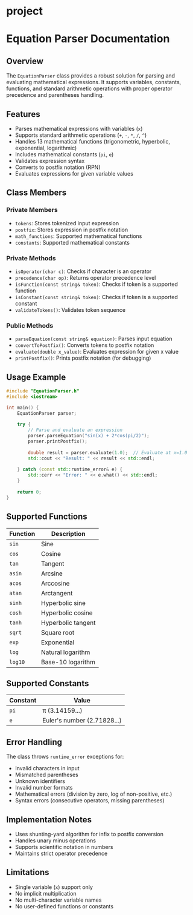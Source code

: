 # project
# Equation Parser Documentation

## Overview
The `EquationParser` class provides a robust solution for parsing and evaluating mathematical expressions. It supports variables, constants, functions, and standard arithmetic operations with proper operator precedence and parentheses handling.

## Features
- Parses mathematical expressions with variables (`x`)
- Supports standard arithmetic operations (`+`, `-`, `*`, `/`, `^`)
- Handles 13 mathematical functions (trigonometric, hyperbolic, exponential, logarithmic)
- Includes mathematical constants (`pi`, `e`)
- Validates expression syntax
- Converts to postfix notation (RPN)
- Evaluates expressions for given variable values

## Class Members

### Private Members
- `tokens`: Stores tokenized input expression
- `postfix`: Stores expression in postfix notation
- `math_functions`: Supported mathematical functions
- `constants`: Supported mathematical constants

### Private Methods
- `isOperator(char c)`: Checks if character is an operator
- `precedence(char op)`: Returns operator precedence level
- `isFunction(const string& token)`: Checks if token is a supported function
- `isConstant(const string& token)`: Checks if token is a supported constant
- `validateTokens()`: Validates token sequence

### Public Methods
- `parseEquation(const string& equation)`: Parses input equation
- `convertToPostfix()`: Converts tokens to postfix notation
- `evaluate(double x_value)`: Evaluates expression for given x value
- `printPostfix()`: Prints postfix notation (for debugging)

## Usage Example

```cpp
#include "EquationParser.h"
#include <iostream>

int main() {
    EquationParser parser;
    
    try {
        // Parse and evaluate an expression
        parser.parseEquation("sin(x) + 2*cos(pi/2)");
        parser.printPostfix();
        
        double result = parser.evaluate(1.0);  // Evaluate at x=1.0
        std::cout << "Result: " << result << std::endl;
        
    } catch (const std::runtime_error& e) {
        std::cerr << "Error: " << e.what() << std::endl;
    }
    
    return 0;
}
```

## Supported Functions
| Function | Description |
|----------|-------------|
| `sin`    | Sine |
| `cos`    | Cosine |
| `tan`    | Tangent |
| `asin`   | Arcsine |
| `acos`   | Arccosine |
| `atan`   | Arctangent |
| `sinh`   | Hyperbolic sine |
| `cosh`   | Hyperbolic cosine |
| `tanh`   | Hyperbolic tangent |
| `sqrt`   | Square root |
| `exp`    | Exponential |
| `log`    | Natural logarithm |
| `log10`  | Base-10 logarithm |

## Supported Constants
| Constant | Value |
|----------|-------|
| `pi`     | π (3.14159...) |
| `e`      | Euler's number (2.71828...) |

## Error Handling
The class throws `runtime_error` exceptions for:
- Invalid characters in input
- Mismatched parentheses
- Unknown identifiers
- Invalid number formats
- Mathematical errors (division by zero, log of non-positive, etc.)
- Syntax errors (consecutive operators, missing parentheses)

## Implementation Notes
- Uses shunting-yard algorithm for infix to postfix conversion
- Handles unary minus operations
- Supports scientific notation in numbers
- Maintains strict operator precedence

## Limitations
- Single variable (`x`) support only
- No implicit multiplication
- No multi-character variable names
- No user-defined functions or constants
